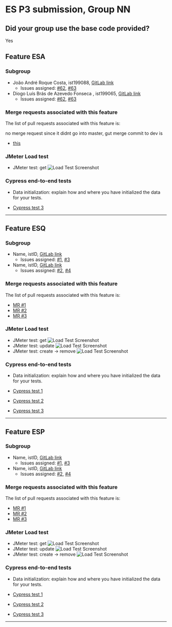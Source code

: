# ES P3 submission, Group NN

## Did your group use the base code provided?

Yes

## Feature ESA

  ### Subgroup
 - João André Roque Costa, ist199088, [GitLab link](https://gitlab.rnl.tecnico.ulisboa.pt/ist199088)
   + Issues assigned: [#62](https://gitlab.rnl.tecnico.ulisboa.pt/es/es23-30/-/issues/62), [#63](https://gitlab.rnl.tecnico.ulisboa.pt/es/es23-30/-/issues/63)
 - Diogo Luís Brás de Azevedo Fonseca
, ist199065, [GitLab link](https://gitlab.rnl.tecnico.ulisboa.pt/ist199065)
   + Issues assigned: [#62](https://gitlab.rnl.tecnico.ulisboa.pt/es/es23-30/-/issues/62), [#63](https://gitlab.rnl.tecnico.ulisboa.pt/es/es23-30/-/issues/63) 
 
### Merge requests associated with this feature

The list of pull requests associated with this feature is:

 no merge request since it didnt go into master, gut merge commit to dev is
 - [this](https://gitlab.rnl.tecnico.ulisboa.pt/es/es23-30/-/commit/7a757237bafe1602eb5310b1c295e3a6a7de98d2)


### JMeter Load test

  - JMeter test: get
  ![Load Test Screenshot](https://media.discordapp.net/attachments/762368964289757194/1096449912276779048/image.png?width=1218&height=671)

### Cypress end-to-end tests

- Data initialization: explain how and where you have initialized the data for your tests.

- [Cypress test 3](https://media.discordapp.net/attachments/762368964289757194/1096453303644213339/image.png?width=661&height=671)

---

## Feature ESQ

### Subgroup
 - Name, istID, [GitLab link](https://gitlab.rnl.tecnico.ulisboa.pt/istXXXXXX)
   + Issues assigned: [#1](https://gitlab.rnl.tecnico.ulisboa.pt/es), [#3](https://gitlab.rnl.tecnico.ulisboa.pt/es)
 - Name, istID, [GitLab link](https://gitlab.rnl.tecnico.ulisboa.pt/istXXXXXX)
   + Issues assigned: [#2](https://gitlab.rnl.tecnico.ulisboa.pt/es), [#4](https://gitlab.rnl.tecnico.ulisboa.pt/es)
 
### Merge requests associated with this feature

The list of pull requests associated with this feature is:

 - [MR #1](https://gitlab.rnl.tecnico.ulisboa.pt/es)
 - [MR #2](https://gitlab.rnl.tecnico.ulisboa.pt/es)
 - [MR #3](https://gitlab.rnl.tecnico.ulisboa.pt/es)

### JMeter Load test

  - JMeter test: get
  ![Load Test Screenshot](https://gitlab.rnl.tecnico.ulisboa.pt/es/templates/-/raw/main/2023/sprints/jmeter-snapshot.png)
  - JMeter test: update
  ![Load Test Screenshot](https://gitlab.rnl.tecnico.ulisboa.pt/es/templates/-/raw/main/2023/sprints/jmeter-snapshot.png)
  - JMeter test: create → remove
  ![Load Test Screenshot](https://gitlab.rnl.tecnico.ulisboa.pt/es/templates/-/raw/main/2023/sprints/jmeter-snapshot.png)

### Cypress end-to-end tests

- Data initialization: explain how and where you have initialized the data for your tests.

- [Cypress test 1](https://gitlab.rnl.tecnico.ulisboa.pt/es)
- [Cypress test 2](https://gitlab.rnl.tecnico.ulisboa.pt/es)
- [Cypress test 3](https://gitlab.rnl.tecnico.ulisboa.pt/es)

---

## Feature ESP

### Subgroup
 - Name, istID, [GitLab link](https://gitlab.rnl.tecnico.ulisboa.pt/istXXXXXX)
   + Issues assigned: [#1](https://gitlab.rnl.tecnico.ulisboa.pt/es), [#3](https://gitlab.rnl.tecnico.ulisboa.pt/es)
 - Name, istID, [GitLab link](https://gitlab.rnl.tecnico.ulisboa.pt/istXXXXXX)
   + Issues assigned: [#2](https://gitlab.rnl.tecnico.ulisboa.pt/es), [#4](https://gitlab.rnl.tecnico.ulisboa.pt/es)
 
### Merge requests associated with this feature

The list of pull requests associated with this feature is:

 - [MR #1](https://gitlab.rnl.tecnico.ulisboa.pt/es)
 - [MR #2](https://gitlab.rnl.tecnico.ulisboa.pt/es)
 - [MR #3](https://gitlab.rnl.tecnico.ulisboa.pt/es)

### JMeter Load test

  - JMeter test: get
  ![Load Test Screenshot](https://gitlab.rnl.tecnico.ulisboa.pt/es/templates/-/raw/main/2023/sprints/jmeter-snapshot.png)
  - JMeter test: update
  ![Load Test Screenshot](https://gitlab.rnl.tecnico.ulisboa.pt/es/templates/-/raw/main/2023/sprints/jmeter-snapshot.png)
  - JMeter test: create → remove
  ![Load Test Screenshot](https://gitlab.rnl.tecnico.ulisboa.pt/es/templates/-/raw/main/2023/sprints/jmeter-snapshot.png)

### Cypress end-to-end tests

- Data initialization: explain how and where you have initialized the data for your tests.

- [Cypress test 1](https://gitlab.rnl.tecnico.ulisboa.pt/es)
- [Cypress test 2](https://gitlab.rnl.tecnico.ulisboa.pt/es)
- [Cypress test 3](https://gitlab.rnl.tecnico.ulisboa.pt/es)

---